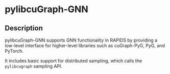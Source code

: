 # pylibcuGraph-GNN

## Description

pylibcuGraph-GNN supports GNN functionality in RAPIDS by providing a low-level interface for higher-level libraries such
as cuGraph-PyG, PyG, and PyTorch.

It includes basic support for distributed sampling, which calls the `pylibcugraph` sampling API.
